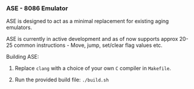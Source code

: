 ### ASE - 8086 Emulator
ASE is designed to act as a minimal replacement for existing aging emulators.

ASE is currently in active development and as of now supports approx 20-25 common
instructions - Move, jump, set/clear flag values etc.

Building ASE:

1) Replace `clang` with a choice of your own `C` compiler in `Makefile`.

2) Run the provided build file: `./build.sh`
